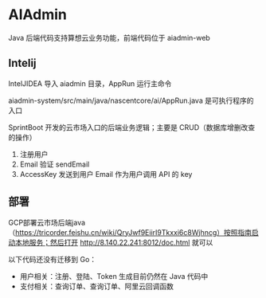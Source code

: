 # AIAdmin

Java 后端代码支持算想云业务功能，前端代码位于 aiadmin-web

## Intelij

IntelJIDEA 导入 aiadmin 目录，AppRun 运行主命令

aiadmin-system/src/main/java/nascentcore/ai/AppRun.java 是可执行程序的入口

SprintBoot 开发的云市场入口的后端业务逻辑；主要是 CRUD（数据库增删改查的操作）

1. 注册用户
2. Email 验证 sendEmail
4. AccessKey 发送到用户 Email 作为用户调用 API 的 key

## 部署

GCP部署云市场后端java（https://tricorder.feishu.cn/wiki/QryJwf9EiirI9Tkxxi6c8Wjhncg）按照指南启动本地服务；然后打开 http://8.140.22.241:8012/doc.html 就可以

以下代码还没有迁移到 Go：
* 用户相关：注册、登陆、Token 生成目前仍然在 Java 代码中
* 支付相关：查询订单、查询订单、阿里云回调函数
